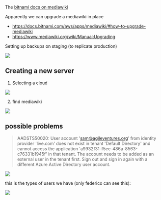 The [bitnami docs on mediawiki](https://docs.bitnami.com/installer/apps/mediawiki/)

Apparently we can upgrade a mediawiki in place 

* https://docs.bitnami.com/aws/apps/mediawiki/#how-to-upgrade-mediawiki
* https://www.mediawiki.org/wiki/Manual:Upgrading


Setting up backups on staging (to replicate production)

![](https://dl.dropbox.com/s/xt0s5mxqg56g5v4/Screenshot%202018-09-10%2013.55.25.png?dl=0)



Creating a new server
---------------------

1. Selecting a cloud

![](https://dl.dropbox.com/s/foe9rqjf3jq6k2s/Screenshot%202018-09-11%2013.09.55.png?dl=0)

2. find mediawiki

![](https://dl.dropbox.com/s/gc63t02srgu0hmi/Screenshot%202018-09-11%2013.10.59.png?dl=0)



possible problems
-----------------

> AADSTS50020: User account 'sam@agileventures.org' from identity provider 'live.com' does not exist in tenant 'Default Directory' and cannot access the application 'a9932f31-f5ee-486a-8563-c76331b1945f' in that tenant. The account needs to be added as an external user in the tenant first. Sign out and sign in again with a different Azure Active Directory user account.

![](https://dl.dropbox.com/s/cll9a4wvqi7yxog/Screenshot%202018-09-11%2013.15.18.png?dl=0)


this is the types of users we have (only federico can see this):

![](https://dl.dropbox.com/s/x8klbhnr5hrvkfd/Screenshot%202018-09-11%2016.40.42.png?dl=0)
